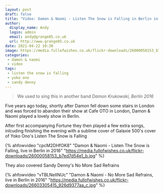 ```yaml
---
layout: post
draft: false
title: "Video: Damon & Naomi - Listen The Snow is Falling in Berlin in 2016"
author:
  display_name: Andy
  login: admin
  email: andy@grange85.co.uk
  url: http://www.grange85.co.uk
date: 2021-04-22 10:30
image: https://media.fullofwishes.co.uk/flickr-downloads/26000058153_b7ed7d54e1_b.jpg
categories:
 - damon & naomi
 - video
tags:
 - listen the snow is falling
 - yoko ono
 - sandy denny
---
```

> We used to sing this in another band
> _Damon Krukowski, Berlin 2016_

Five years ago today, shortly after Damon fell down some stairs in London and was forced to abandon their show at Cafe OTO in London, Damon & Naomi played a lovely show in Berlin.

After first accompanying Fortune they then played a few extra songs, inlcuding finishing the evening with a sublime cover of Galaxie 500's cover of Yoko Ono's Listen The Snow is Falling

{% ahfowvideo "cpcM2DHfOK8" "Damon & Naomi - Listen The Snow is Falling, live in Berlin in 2016" "https://media.fullofwishes.co.uk/flickr-downloads/26000058153_b7ed7d54e1_b.jpg" %}

<!--more-->

They also covered Sandy Denny's No More Sad Refrains

{% ahfowvideo "vTBLNelINUc" "Damon & Naomi - No More Sad Refrains, live in Berlin in 2016" "https://media.fullofwishes.co.uk/flickr-downloads/26603305415_926d9377aa_c.jpg" %}


